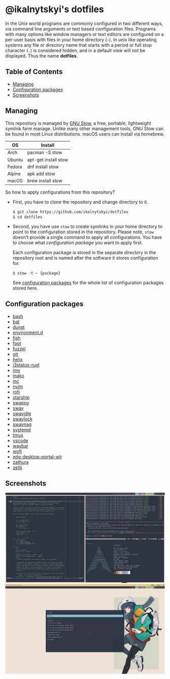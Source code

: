 # @ikalnytskyi's dotfiles

In the Unix world programs are commonly configured in two different ways, via
command line arguments or text based configuration files. Programs with many
options like window managers or text editors are configured on a per-user basis
with files in your home directory (`~`). In unix like operating systems any
file or directory name that starts with a period or full stop character (`.`)
is considered hidden, and in a default view will not be displayed. Thus the
name **dotfiles**.


## Table of Contents

 * [Managing](#managing)
 * [Configuration packages](#configuration-packages)
 * [Screenshots](#screenshots)


## Managing

This repository is managed by [GNU Stow], a free, portable, lightweight symlink
farm manage. Unlike many other management tools, GNU Stow can be found in most
Linux distributions. macOS users can install via homebrew.

 | OS     | Install                           |
 | ------ | --------------------------------- |
 | Arch   | pacman -S stow                    |
 | Ubuntu | apt-get install stow              |
 | Fedora | dnf install stow                  |
 | Alpine | apk add stow                      |
 | macOS  | brew install stow                 |

So how to apply configurations from this repository?

 * First, you have to clone the repository and change directory to it.

   ```console
   $ git clone https://github.com/ikalnytskyi/dotfiles
   $ cd dotfiles
   ```

 * Second, you have use `stow` to create symlinks in your home directory to
   point to the configuration stored in the repository. Please note, `stow`
   doesn't provide a single command to apply all configurations. You have to
   choose what *configuration package* you want to apply first.

   Each configuration package is stored in the separate directory in the
   repository root and is named after the software it stores configuration for.

   ```console
   $ stow -t ~ {package}
   ```

   See [configuration packages](#configuration-packages) for the whole list
   of configuration packages stored here.

[GNU Stow]: https://www.gnu.org/software/stow/


## Configuration packages

 * [bash](https://www.gnu.org/software/bash/)
 * [bat](https://github.com/sharkdp/bat)
 * [dunst](https://dunst-project.org/)
 * [environment.d](https://www.freedesktop.org/software/systemd/man/environment.d.html)
 * [fish](https://fishshell.com/)
 * [foot](https://codeberg.org/dnkl/foot)
 * [fuzzel](https://codeberg.org/dnkl/fuzzel)
 * [git](https://git-scm.com/)
 * [helix](https://helix-editor.com/)
 * [i3status-rust](https://github.com/greshake/i3status-rust)
 * [imv](https://sr.ht/~exec64/imv/)
 * [mako](https://wayland.emersion.fr/mako/)
 * [mc](https://midnight-commander.org/)
 * [nvim](https://neovim.io/)
 * [rofi](https://davatorium.github.io/rofi/)
 * [starship](https://starship.rs/)
 * [swappy](https://github.com/jtheoof/swappy)
 * [sway](https://swaywm.org/)
 * [swayidle](https://github.com/swaywm/swayidle)
 * [swaylock](https://github.com/swaywm/swaylock)
 * [swaynag](https://github.com/swaywm/sway/tree/master/swaynag)
 * [systemd](https://systemd.io/)
 * [tmux](https://github.com/tmux/tmux/wiki)
 * [vscode](https://code.visualstudio.com/)
 * [waybar](https://github.com/Alexays/Waybar)
 * [wofi](https://hg.sr.ht/~scoopta/wofi)
 * [xdg-desktop-portal-wlr](https://github.com/emersion/xdg-desktop-portal-wlr)
 * [zathura](https://pwmt.org/projects/zathura/)
 * [zellij](https://zellij.dev/)


## Screenshots

![Sway & NeoVim](./.assets/sway-n-neovim.png)
![Sway & Fuzzel](./.assets/sway-n-fuzzel.png)
